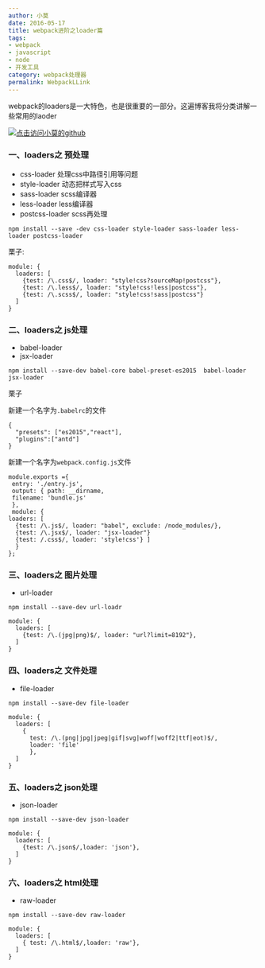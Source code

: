 ```yaml
---
author: 小莫
date: 2016-05-17
title: webpack进阶之loader篇
tags:
- webpack
- javascript
- node
- 开发工具
category: webpack处理器
permalink: WebpackLLink
---
```

webpack的loaders是一大特色，也是很重要的一部分。这遍博客我将分类讲解一些常用的laoder
<!--more-->
[![点击访问小莫的github](http://xiaomo.info/images/webpack.png)](https://github.com/qq83387856)
### 一、loaders之 预处理
* css-loader 处理css中路径引用等问题
* style-loader 动态把样式写入css
* sass-loader scss编译器
* less-loader less编译器
* postcss-loader scss再处理

`npm install --save -dev css-loader style-loader sass-loader less-loader postcss-loader`  

栗子:

```
module: {
  loaders: [
    {test: /\.css$/, loader: "style!css?sourceMap!postcss"},
    {test: /\.less$/, loader: "style!css!less|postcss"},
    {test: /\.scss$/, loader: "style!css!sass|postcss"}
  ]
}
```

### 二、loaders之 js处理
* babel-loader
* jsx-loader

`npm install --save-dev babel-core babel-preset-es2015  babel-loader jsx-loader`

栗子  

新建一个名字为`.babelrc`的文件

```
{
  "presets": ["es2015","react"],
  "plugins":["antd"]
}
```

新建一个名字为`webpack.config.js`文件

```
module.exports ={
 entry: './entry.js',
 output: { path: __dirname,
 filename: 'bundle.js'
 },
 module: {
loaders: [
  {test: /\.js$/, loader: "babel", exclude: /node_modules/},
  {test: /\.jsx$/, loader: "jsx-loader"}
  {test: /.css$/, loader: 'style!css'} ]
  }
};
```

### 三、loaders之 图片处理
* url-loader

`npm install --save-dev url-loadr`

```
module: {
  loaders: [
    {test: /\.(jpg|png)$/, loader: "url?limit=8192"},
  ]
}
```

### 四、loaders之 文件处理
* file-loader

`npm install --save-dev file-loader`

```
module: {
  loaders: [
    {
      test: /\.(png|jpg|jpeg|gif|svg|woff|woff2|ttf|eot)$/,
      loader: 'file'
      },
  ]
}

```

### 五、loaders之 json处理
* json-loader

`npm install --save-dev json-loader`

```
module: {
  loaders: [
    {test: /\.json$/,loader: 'json'},
  ]
}
```

### 六、loaders之 html处理
* raw-loader

`npm install --save-dev raw-loader`

```
module: {
  loaders: [
    { test: /\.html$/,loader: 'raw'},
  ]
}
```
